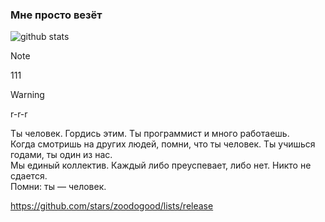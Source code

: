 ### Мне просто везёт
​![​github stats​](https://github-readme-stats.vercel.app/api?username=zoodogood&theme=discord_old_blurple&show_icons=true&hide_rank=true&locale=ru&hide_border=true&border-radius=100&custom_title=Статистика&#032;пользователя&#032;zoodogood&#032;на&#032;платформе&#032;Github)

> [!NOTE]
> 111

> [!Warning]
> r-r-r

Ты человек. Гордись этим. Ты программист и много работаешь.  
Когда смотришь на других людей, помни, что ты человек. Ты учишься годами, ты один из нас.  
Мы единый коллектив. Каждый либо преуспевает, либо нет. Никто не сдается.  
Помни: ты — человек.  



https://github.com/stars/zoodogood/lists/release
